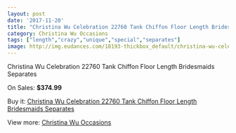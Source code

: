```yaml
---
layout: post
date: '2017-11-20'
title: "Christina Wu Celebration 22760 Tank Chiffon Floor Length Bridesmaids Separates"
category: Christina Wu Occasions
tags: ["length","crazy","unique","special","separates"]
image: http://img.eudances.com/18193-thickbox_default/christina-wu-celebration-22760-tank-chiffon-floor-length-bridesmaids-separates.jpg
---
```

Christina Wu Celebration 22760 Tank Chiffon Floor Length Bridesmaids Separates

On Sales: **$374.99**
<a href="https://www.eudances.com/en/christina-wu-occasions/5315-christina-wu-celebration-22760-tank-chiffon-floor-length-bridesmaids-separates.html"><amp-img layout="responsive" width="600" height="600" src="//img.eudances.com/18193-thickbox_default/christina-wu-celebration-22760-tank-chiffon-floor-length-bridesmaids-separates.jpg" alt="Christina Wu Celebration 22760 Tank Chiffon Floor Length Bridesmaids Separates 0" /></a>

Buy it: [Christina Wu Celebration 22760 Tank Chiffon Floor Length Bridesmaids Separates](https://www.eudances.com/en/christina-wu-occasions/5315-christina-wu-celebration-22760-tank-chiffon-floor-length-bridesmaids-separates.html "Christina Wu Celebration 22760 Tank Chiffon Floor Length Bridesmaids Separates")

View more: [Christina Wu Occasions](https://www.eudances.com/en/59-christina-wu-occasions "Christina Wu Occasions")